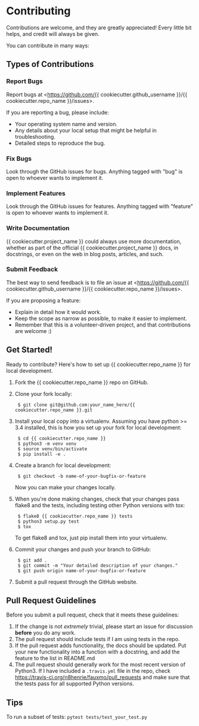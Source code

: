 # Contributing

Contributions are welcome, and they are greatly appreciated! Every little bit
helps, and credit will always be given.

You can contribute in many ways:

## Types of Contributions

### Report Bugs

Report bugs at <https://github.com/{{ cookiecutter.github_username }}/{{ cookiecutter.repo_name }}/issues>.

If you are reporting a bug, please include:

-  Your operating system name and version.
-  Any details about your local setup that might be helpful in
   troubleshooting.
-  Detailed steps to reproduce the bug.

### Fix Bugs

Look through the GitHub issues for bugs. Anything tagged with "bug" is open to
whoever wants to implement it.

### Implement Features

Look through the GitHub issues for features. Anything tagged with "feature" is
open to whoever wants to implement it.

### Write Documentation

{{ cookiecutter.project_name }} could always use more documentation, whether as
part of the official {{ cookiecutter.project_name }} docs, in docstrings, or
even on the web in blog posts, articles, and such.

### Submit Feedback

The best way to send feedback is to file an issue at
<https://github.com/{{ cookiecutter.github_username }}/{{ cookiecutter.repo_name }}/issues>.

If you are proposing a feature:

-   Explain in detail how it would work.
-   Keep the scope as narrow as possible, to make it easier to
    implement.
-   Remember that this is a volunteer-driven project, and that
    contributions are welcome :)

## Get Started!

Ready to contribute? Here's how to set up {{ cookiecutter.repo_name }}
for local development.

1. Fork the {{ cookiecutter.repo_name }} repo on GitHub.
1. Clone your fork locally:

        $ git clone git@github.com:your_name_here/{{ cookiecutter.repo_name }}.git

1. Install your local copy into a virtualenv. Assuming you have
    python >= 3.4 installed, this is how you set up your fork for
    local development:

        $ cd {{ cookiecutter.repo_name }}
        $ python3 -m venv venv
        $ source venv/bin/activate
        $ pip install -e .

1. Create a branch for local development:

        $ git checkout -b name-of-your-bugfix-or-feature

    Now you can make your changes locally.

1. When you're done making changes, check that your changes pass flake8
    and the tests, including testing other Python versions with tox:

        $ flake8 {{ cookiecutter.repo_name }} tests
        $ python3 setup.py test
        $ tox

    To get flake8 and tox, just pip install them into your virtualenv.

1. Commit your changes and push your branch to GitHub:

        $ git add .
        $ git commit -m "Your detailed description of your changes."
        $ git push origin name-of-your-bugfix-or-feature

1. Submit a pull request through the GitHub website.

## Pull Request Guidelines

Before you submit a pull request, check that it meets these guidelines:

1. If the change is not *extremely* trivial, please start an issue for
   discussion **before** you do any work.
1. The pull request should include tests if I am using tests in the repo.
1. If the pull request adds functionality, the docs should be updated.
   Put your new functionality into a function with a docstring, and add
   the feature to the list in README.md
1. The pull request should generally work for the most recent version of
   Python3. If I have included a `.travis.yml` file in the repo, check
   <https://travis-ci.org/n8henrie/fauxmo/pull_requests> and make sure that
   the tests pass for all supported Python versions.

## Tips

To run a subset of tests: `pytest tests/test_your_test.py`
